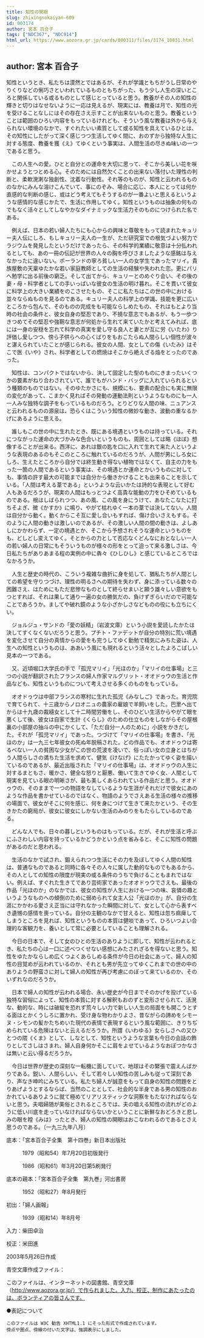```yaml
---
title: 知性の開眼
slug: zhixingnokaiyan-609
id: 003174
author: 宮本 百合子
tags: ["NDC367", "NDC914"]
html_url: https://www.aozora.gr.jp/cards/000311/files/3174_10831.html
---
```


## author: 宮本 百合子

知性というとき、私たちは漠然とではあるが、それが学識ともちがうし日常のやりくりなどの悧巧さといわれているものともちがった、もう少し人生の深いところと関係している或るものとして感じとっていると思う。教養がその人の知性の輝きと切りはなせないように一応は見えるが、現実には、教養は月で、知性の光を受けることなしにはその存在さえ示すことが出来ないものと思う。教養ということは範囲のひろい内容をもっているけれども、そういう風な教養は外から与えられない環境のなかで、すぐれたいい素質として或る知性を具えているひとは、その知性にしたがって深く感じつつ生活してゆく間に、おのずから独特な人生に対する態度、教養を獲《え》てゆくという事実は、人間生活の尽きぬ味いの一つであると思う。

　この人生への愛。ひとと自分との運命を大切に思って、そこから美しい花を咲かせようとつとめる心。そのためには自然欠くことの出来ない落付いた理性の判断と、柔軟溌溂な独創性、沈着な行動性。それ等のものが、知性と云われるもののなかにみんな溶けこんでいて、事にのぞみ、場合に応じ、本人にとっては何か直感的な判断の感じ、或はどう考えてもそうするのが一番よいと思えるというような感情的な感じかたで、生活に作用してゆく。知性というものは抽象の何ものでもなく活々としてしなやかなダイナミックな生活力そのものにつけられた名である。



　例えば、日本の若い婦人たちにも心からの興味と尊敬をもって読まれたキュリー夫人伝にしろ、もしキュリー夫人の一生が、ただ研究室での根気づよい努力でラジウムを発見したというだけであったら、その科学的業績に敬意は十分払われるとしても、あの一冊の伝記が世界の人々の胸を呼びさましたような感銘は与えなかったに違いない。ポーランドの寧ろ貧しい一人の女学生であったマリイ。貴族屋敷の天稟ゆたかな若い家庭教師としての生活の経験や失われた恋。更にパリへ勉学に出る前後の窮乏。そして出てから、キュリーとのめぐり会い、その後の妻・母・科学者としての手いっぱいな彼女の生活の明け暮れ。そこを貫いて彼女に科学上の大きい業績をのこさせたもの、そこに私たちはこの世の中における並々ならぬものを見るのである。キュリー夫人の科学上の学識、技能を更に広いところから包んで、そのものの完成をも可能ならしめたもの、それはもとより当時の社会の条件と、彼女自身の堅忍であり、不撓な意志でもあるが、もう一歩つきつめてその堅忍や強靭な意志が何処から生れて来ていたかと考えてみれば、底には一身の安穏を忘れて科学の真実を愛し守る良人と妻とが互に労《いたわ》り評価し愛しつつ、傍ら子供らへの心くばりをもおこたらぬ人間らしい個性が波々と湛えられていたことが感じられる。彼女の人間、女としての傷《いたみ》はそこで医《いや》され、科学者としての燃焼はそこから絶えざる焔をとったのであった。



　知性は、コンパクトではないから、決して固定した型のものにきまったいくつかの要素がねり合わされていて、誰でもがハンド・バッグに入れていられるという種類のものではない。そのゆたかさにも、規模にも、要素の配合にも実に無限の変化があって、こまかく見ればその発動の運動法則というようなものにも一人一人みな独特な調子をもっているものだろう。とりどりな人間の味、ニュアンスと云われるものの源泉は、恐らくはこういう知性の微妙な動き、波動の重なるかげにあるように思える。

　誰しもこの世の中に生れたとき、既にある境遇というものは持っている。それにつながった運命の大づかみな色合いというものも、周囲としては略《ほぼ》想像することが出来る。西洋に、あれは銀の匙を口に入れて生れて来た人というような表現のあるのもそこのところに触れているのだろうが、人間が男にしろ女にしろ、生えたところから自分では終生動き得ない植物ではなくて、自主の力をもった一箇の人間であるという事実は、その境遇とか運命とかいうものに対しても、事情の許す最大の可能までは自分から働きかけることも出来ることを示している。「人間は考える葦である」というような云いかたは詩的な表現として好む人もあるだろうが、現実の人間はもっとつよく高貴な能動の力をひそめているものである。根はしばられつつ、あの風、この風を身にうけて、あなたこなたに打ちそよぎ、微《かすか》に鳴り、やがて枯れゆく一本の葦では決してない。人間は自分から動く。動くからこそ互に愛し合いもすれば、傷け合いさえもする。そのように人間の動きは激しいのであるが、その激しい人間の間の動きは、よしあしにかかわらず、一定の境遇とか、そこから予想されそうな運命というものをも、どしどし変えてゆく。そとからの力として否応なくどんなにおとなしい一人の若い婦人の日常にもそういうものが様々の形をとって迫って来る激しさは、今日私たちがありあまる程の実例の中に犇々《ひしひし》と感じているところではなかろうか。



　人生と歴史の時代の、こういう複雑な曲折に身を処して、猶私たちが人間としての希望を守りつづけ、理性の明るさへの期待を失わず、身に添っている数々の困難さえ、はためにもただ悲惨なものとして終らせまいと願う雄々しい意欲をもつとすれば、それは果して通り一遍の女の勝気だの、負けずぎらいだので可能なことであろうか。ましてや破れ鏡のような小ざかしさなどものの役にも立ちにくい。

　ジョルジュ・サンドの「愛の妖精」（岩波文庫）という小説を愛読したかたは決してすくなくないだろうと思う。プチト・ファデットが自分の特別に荒い境遇を変化させて自分の真情からの愛をも完うしてゆく勤勉で精気にみちた姿は、人生への知性というものは、ああいう風にも現れるという活々としたよろこばしい見本の一つである。

　又、近頃堀口大学氏の手で「孤児マリイ」「光ほのか」「マリイの仕事場」と三つの小説が翻訳されたフランスの婦人作家マルグリット・オオドゥウの生活と作品なども、知性というものについて考えさせる多くのものをもっている。

　オオドゥウは中部フランスの寒村に生れた孤児《みなしご》であった。育児院で育てられて、十三歳からノロオニュの農家の雇娘で羊飼いをした。巴里へ出てからは十九歳の裁縫女として十二時間労働をし、そのひどい生活からやがて眼を悪くして後、彼女は自家で生計《くらし》のための仕立ものをしながらその屋根裏の小部屋の抽斗の中にかくして、「ただ自分一人のために」小説をかきだした。それが「孤児マリイ」であった。つづけて「マリイの仕事場」を書き、「光ほのか」は一九三七年彼女の死ぬ年脱稿された。どの作品でも、オオドゥウは寄るべない一人の貧困な少女がこの世の荒波を凌いで、俗っぽい女の立身とはちがう人間らしさの満ちた生活を求めて、健気《けなげ》にたたかってゆく姿を描いているのであるが、最近出版された「マリイの仕事場」は、オオドゥウの人生に対するまともさ、暖かさ、健全な怒りと厭悪、働いて生きてゆく女、人間として現実を見ている眼の明晰さが、最も美しくあらわれている作品だと思う。オオドゥウの、そのままで一つの物語をなしているような生涯がそれだけで彼女にあのような作品を書かせているのではなく、物語のようでさえある生活の様々の推移の場面で、彼女がそこに何を感じ、何を身につけて生きて来たかという、その生きかたの窮局が、彼女に彼女にしかない生活のみのりをもたらしているのである。



　どんな人でも、日々の暮しというものはもっている。だが、それが生活と呼ぶにふさわしい内容を持っているかどうかという点を省みると、そこに知性の問題があるのだと思われる。

　生活のなかで試され、鍛えられつつ生活にその力を及ぼしてゆく人間の知性は、普通なものであると同時に各々その人々に属した動的なものでもあるから、その人としての知性の限度が現実の或る条件のうちで負けることもまれではない。例えば、すぐれた生きてであり芸術家であったオオドゥウでさえも、最後の作品「光ほのか」のなかでは、彼女の知性が人生における一つの味、哀憐の趣というようなものへの傾倒のために弱められて女主人公「光ほのか」が、自分の生涯にかかわる愛さえ正当には守れなかった瞬間に対して、女として心から表すべき遺憾の感情を喪っている。自分の主観のなかで甘えると、知性は忽ち痲痺してしまうところを見れば、知性というものの本質は健啖であって、ひろいつよい合理的な客観力を、養いとして常に必要としていることも理解される。

　今日の日本で、そして女のひとの生活のありように即して、知性が云われるとき、私たちの心は一口に述べつくせない感想にみたされざるを得ないと思う。知性をゆたかならしめ広くつよくあらしめる条件が今日の社会にあって、婦人の知性の目覚めが云われているのか、それとも男が先立ってゆくこれまでの世の中のありようの野蛮さに対して婦人の知性が再び考慮にのぼって来ているのか、そのいずれなのだろうか。

　日本で婦人の知性が云われる場合、永い歴史が今日までそのかげを投げている独特な習俗によって、知性の本質に対する解釈もおのずと変形させられて、活溌な、動的な、時には破綻を恐れず荒々しい力で新しい人生の局面をも開こうとする面はとかくうしろに置かれ、受け身な物わかりよさ、昔ながらの諦めをシモーヌ・シモンの髪かたちめいた現代の表情で表現するという風な範囲に、きりちぢめられている危険はないと云えるだろうか。所謂《いわゆる》女らしさへの又ひとつの隈《くま》として、しなとして、知性というような言葉も今日の会話の飾りとしてさしはさまれ、婦人自身何かそこに肩をよせているようなおぼつかなさは無いと云い得るだろうか。



　今日は世界が歴史の深刻な一転機に面していて、地球はその緊張で震えんばかりである。鋭い、人間らしい、そして若々しい知性の苦しみも従って深刻であり、声なき呻吟にみちている。私たち婦人が誠意をもって自身の知性の問題をとりあげようとするならば、当然のこととして、社会的な半身である男の知性のおかれているありように就て極めてリアリスティックな洞察をもたなければならないと思う。夫唱婦随が美俗とされるところでは、夫の唱える知性の流れがどのように低い川底を走っていなければならないかということに新鮮なおどろきと悲しみの眼を瞠《みは》ったとき、婦人の知性の開眼はおこなわれるのであるとさえ思うのである。〔一九三九年八月〕













底本：「宮本百合子全集　第十四巻」新日本出版社


　　　1979（昭和54）年7月20日初版発行

　　　1986（昭和61）年3月20日第5刷発行

底本の親本：「宮本百合子全集　第九巻」河出書房

　　　1952（昭和27）年8月発行

初出：「婦人画報」

　　　1939（昭和14）年8月号

入力：柴田卓治

校正：米田進

2003年5月26日作成

青空文庫作成ファイル：

このファイルは、インターネットの図書館、青空文庫（http://www.aozora.gr.jp/）で作られました。入力、校正、制作にあたったのは、ボランティアの皆さんです。











●表記について


	このファイルは W3C 勧告 XHTML1.1 にそった形式で作成されています。
	傍点や圏点、傍線の付いた文字は、強調表示にしました。